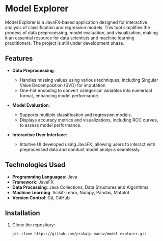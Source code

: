 # Model Explorer

Model Explorer is a JavaFX-based application designed for interactive analysis of classification and regression models. This tool simplifies the process of data preprocessing, model evaluation, and visualization, making it an essential resource for data scientists and machine learning practitioners. The project is still under development phase.

## Features

- **Data Preprocessing**: 
  - Handles missing values using various techniques, including Singular Value Decomposition (SVD) for imputation.
  - One-hot encoding to convert categorical variables into numerical format, enhancing model performance.

- **Model Evaluation**:
  - Supports multiple classification and regression models.
  - Displays accuracy metrics and visualizations, including ROC curves, to assess model performance.

- **Interactive User Interface**: 
  - Intuitive UI developed using JavaFX, allowing users to interact with preprocessed data and conduct model analysis seamlessly.

## Technologies Used

- **Programming Languages**: Java
- **Framework**: JavaFX
- **Data Processing**: Java Collections, Data Structures and Algorithms
- **Machine Learning**: Scikit-Learn, Numpy, Pandas, Matplot
- **Version Control**: Git, GitHub

## Installation

1. Clone the repository:
   ```bash
   git clone https://github.com/prakalp-manav/model-explorer.git
